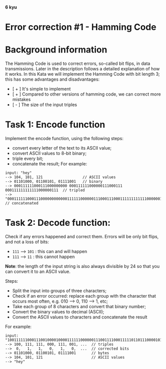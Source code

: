 **6 kyu**
# Error correction #1 - Hamming Code
# Background information
The Hamming Code is used to correct errors, so-called bit flips, in data transmissions. Later in the description follows a detailed explanation of how it works.
In this Kata we will implement the Hamming Code with bit length 3; this has some advantages and disadvantages:

- [ + ] It's simple to implement
- [ + ] Compared to other versions of hamming code, we can correct more mistakes
- [ - ] The size of the input triples
# Task 1: Encode function
Implement the encode function, using the following steps:

- convert every letter of the text to its ASCII value;
- convert ASCII values to 8-bit binary;
- triple every bit;
- concatenate the result;
For example:
```
input: "hey"
--> 104, 101, 121                  // ASCII values
--> 01101000, 01100101, 01111001   // binary
--> 000111111000111000000000 000111111000000111000111 000111111111111000000111  // tripled
--> "000111111000111000000000000111111000000111000111000111111111111000000111"  // concatenated
```
# Task 2: Decode function:
Check if any errors happened and correct them. Errors will be only bit flips, and not a loss of bits:

- `111` --> `101` : this can and will happen
- `111` --> `11` : this cannot happen

**Note**: the length of the input string is also always divisible by 24 so that you can convert it to an ASCII value.

Steps:

- Split the input into groups of three characters;
- Check if an error occurred: replace each group with the character that occurs most often, e.g. 010 --> 0, 110 --> 1, etc;
- Take each group of 8 characters and convert that binary number;
- Convert the binary values to decimal (ASCII);
- Convert the ASCII values to characters and concatenate the result

For example:
```
input: "100111111000111001000010000111111000000111001111000111110110111000010111"
--> 100, 111, 111, 000, 111, 001, ...  // triples
-->  0,   1,   1,   0,   1,   0,  ...  // corrected bits
--> 01101000, 01100101, 01111001       // bytes
--> 104, 101, 121                      // ASCII values
--> "hey"
```
